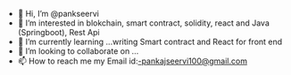 - 👋 Hi, I’m @pankseervi
- 👀 I’m interested in blokchain, smart contract, solidity, react and Java (Springboot), Rest Api 
- 🌱 I’m currently learning ...writing Smart contract and React for front end
- 💞️ I’m looking to collaborate on ...
- 📫 How to reach me my Email id:-pankajseervi100@gmail.com

<!---
pankseervi/pankseervi is a ✨ special ✨ repository because its `README.md` (this file) appears on your GitHub profile.
You can click the Preview link to take a look at your changes.
--->
